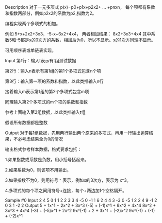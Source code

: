 Description
对于一元多项式
p(x)=p0+p1x+p2x2+ … +pnxn，
每个项都有系数和指数两部分，例如p2x2的系数为p2,指数为2。

编程实现两个多项式的相加。

例如
5+x+2x2+3x3，-5-x+6x2+4x4，
两者相加结果：
8x2+3x3+4x4
其中系数5和-5都是x的0次方的系数，相加后为0，所以不显示。x的1次方同理不显示。

可用顺序表或单链表实现。

Input
第1行：输入t表示有t组测试数据

第2行：输入n表示有第1组的第1个多项式包含n个项

第3行：输入第一项的系数和指数，以此类推输入n行

接着输入m表示第1组的第2个多项式包含m项

同理输入第2个多项式的m个项的系数和指数

参考上面输入第2组数据，以此类推输入t组

假设所有数据都是整数

Output
对于每1组数据，先用两行输出两个原来的多项式，再用一行输出运算结果，不必考虑结果全为0的情况

输出格式参考样本数据，格式要求包括：

1.如果指数或系数是负数，用小括号括起来。

2.如果系数为0，则该项不用输出。

3.如果指数不为0，则用符号 ^ 表示，例如x的3次方，表示为 x^3。

4.多项式的每个项之间用符号+连接，每个+两边加1个空格隔开。

Sample
#0
Input
2
4
5 0
1 1
2 2
3 3
4
-5 0
-1 1
6 2
4 4
3
-3 0
-5 1
2 2
4
9 -1
2 0
3 1
-2 2
Output
5 + 1x^1 + 2x^2 + 3x^3
(-5) + (-1)x^1 + 6x^2 + 4x^4
8x^2 + 3x^3 + 4x^4
(-3) + (-5)x^1 + 2x^2
9x^(-1) + 2 + 3x^1 + (-2)x^2
9x^(-1) + (-1) + (-2)x^1
